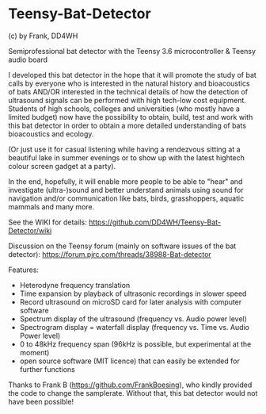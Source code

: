 # Teensy-Bat-Detector
(c) by Frank, DD4WH

Semiprofessional bat detector with the Teensy 3.6 microcontroller &amp; Teensy audio board

I developed this bat detector in the hope that it will promote the study of bat calls by everyone who is interested in the natural history and bioacoustics of bats AND/OR interested in the technical details of how the detection of ultrasound signals can be performed with high tech-low cost equipment. Students of high schools, colleges and universities (who mostly have a limited budget) now have the possibility to obtain, build, test and work with this bat detector in order to obtain a more detailed understanding of bats bioacoustics and ecology. 

(Or just use it for casual listening while having a rendezvous sitting at a beautiful lake in summer evenings or to show up with the latest hightech colour screen gadget at a party). 

In the end, hopefully, it will enable more people to be able to "hear" and investigate (ultra-)sound and better understand animals using sound for navigation and/or communication like bats, birds, grasshoppers, aquatic mammals and many more.

See the WIKI for details:
https://github.com/DD4WH/Teensy-Bat-Detector/wiki

Discussion on the Teensy forum (mainly on software issues of the bat detector):
https://forum.pjrc.com/threads/38988-Bat-detector

Features:
-	Heterodyne frequency translation
-	Time expansion by playback of ultrasonic recordings in slower speed
-	Record ultrasound on microSD card for later analysis with computer software
-	Spectrum display of the ultrasound (frequency vs. Audio power level)
-	Spectrogram display = waterfall display (frequency vs. Time vs. Audio Power level)
-	0 to 48kHz frequency span (96kHz is possible, but experimental at the moment)
- open source software (MIT licence) that can easily be extended for further functions

Thanks to Frank B (https://github.com/FrankBoesing), who kindly provided the code to change the samplerate. Without that, this bat detector would not have been possible!


